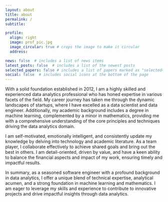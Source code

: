 ```yaml
---
layout: about
title: about
permalink: /
subtitle: 

profile:
  align: right
  image: prof_pic.jpg
  image_circular: true # crops the image to make it circular
  address:

news: false  # includes a list of news items
latest_posts: false  # includes a list of the newest posts
selected_papers: false # includes a list of papers marked as "selected={true}"
social: false  # includes social icons at the bottom of the page
---
```


With a solid foundation established in 2012, I am a highly skilled and experienced data analytics professional who has honed expertise in various facets of the field. My career journey has taken me through the dynamic landscapes of startups, where I have excelled as a data scientist and data engineer. Additionally, my academic background includes a degree in machine learning, complemented by a minor in mathematics, providing me with a comprehensive understanding of the core principles and techniques driving the data analytics domain.

I am self-motivated, emotionally intelligent, and consistently update my knowledge by delving into technology and academic literature. As a team player, I collaborate effectively to achieve shared goals and bring out the best in others. I am detail-oriented, driven by value, and have a keen ability to balance the financial aspects and impact of my work, ensuring timely and impactful results.

In summary, as a seasoned software engineer with a profound background in data analytics, I offer a unique blend of technical expertise, analytical acumen, and a strong foundation in machine learning and mathematics. I am eager to leverage my skills and experience to contribute to innovative projects and drive impactful insights through data analytics.
